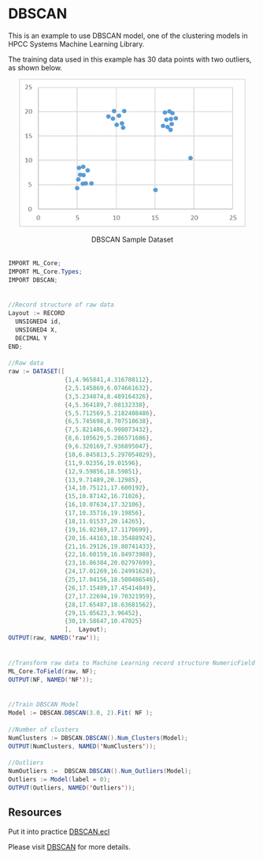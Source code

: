 # DBSCAN

This is an example to use DBSCAN model, one of the clustering models in HPCC Systems Machine Learning Library.

The training data used in this example has 30 data points with two outliers, as shown below.

<!-- ![Decision Tree](./images/lr_samples.PNG) -->
<p align="center"> <img width="460" height="300" src="./images/dbscan_samples.PNG"> </p>
<p align="center"> DBSCAN Sample Dataset </p>

```java

IMPORT ML_Core;
IMPORT ML_Core.Types;
IMPORT DBSCAN;


//Record structure of raw data
Layout := RECORD
  UNSIGNED4 id,
  UNSIGNED4 X,
  DECIMAL Y
END;

//Raw data
raw := DATASET([
                {1,4.965841,4.316708112},
                {2,5.145869,6.074661632},
                {3,5.234874,8.489164326},
                {4,5.364189,7.08132338},
                {5,5.712569,5.2182408486},
                {6,5.745698,8.707510638},
                {7,5.821486,6.998073432},
                {8,6.105629,5.286571686},
                {9,6.320169,7.936895047},
                {10,6.845813,5.297054029},
                {11,9.02356,19.01596},
                {12,9.59856,18.59851},
                {13,9.71489,20.12985},
                {14,10.75121,17.600192},
                {15,10.87142,16.71026},
                {16,10.07634,17.32106},
                {17,10.35716,19.19856},
                {18,11.01537,20.14265},
                {19,16.02369,17.1170699},
                {20,16.44163,18.35488924},
                {21,16.29126,19.80741433},
                {22,16.60159,16.84973988},
                {23,16.86384,20.02797699},
                {24,17.01269,16.24991628},
                {25,17.04156,18.500486546},
                {26,17.15489,17.45414849},
                {27,17.22694,19.70321959},
                {28,17.65487,18.63681562},
                {29,15.05623,3.96452},
                {30,19.58647,10.47025}
                ],  Layout);
OUTPUT(raw, NAMED('raw'));


//Transform raw data to Machine Learning record structure NumericField
ML_Core.ToField(raw, NF);
OUTPUT(NF, NAMED('NF'));


//Train DBSCAN Model
Model := DBSCAN.DBSCAN(3.0, 2).Fit( NF );

//Number of clusters
NumClusters := DBSCAN.DBSCAN().Num_Clusters(Model);
OUTPUT(NumClusters, NAMED('NumClusters'));

//Outliers
NumOutliers :=  DBSCAN.DBSCAN().Num_Outliers(Model);
Outliers := Model(label = 0);
OUTPUT(Outliers, NAMED('Outliers'));

```

## Resources

Put it into practice [DBSCAN.ecl](https://ide.hpccsystems.com/workspaces/share/291d17d9-e5cb-4fac-83c2-ac5997c28a31)

Please visit [DBSCAN](https://hpccsystems.com/blog/DBSCAN) for more details.
